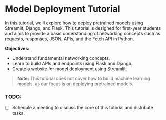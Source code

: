 # Model Deployment Tutorial

In this tutorial, we'll explore how to deploy pretrained models using Streamlit, Django, and Flask. This tutorial is designed for first-year students and aims to provide a basic understanding of networking concepts such as requests, responses, JSON, APIs, and the Fetch API in Python.

**Objectives:**

- Understand fundamental networking concepts.
- Learn to build APIs and endpoints using Flask and Django.
- Create a website for model deployment using Streamlit.

> **Note:**
> This tutorial does not cover how to build machine learning models, as our focus is on deploying pretrained models.

### TODO: 

- [ ] Schedule a meeting to discuss the core of this tutorial and distribute tasks.
